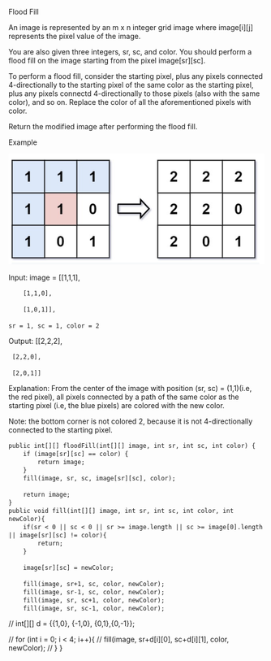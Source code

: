 Flood Fill

An image is represented by an m x n integer grid image where image[i][j] represents the pixel value of the image.

You are also given three integers, sr, sc, and color. You should perform a flood fill on the image starting from the pixel image[sr][sc].

To perform a flood fill, consider the starting pixel, plus any pixels connected 4-directionally to the starting pixel of the same color as the starting pixel, plus any pixels connectd 4-directionally to those pixels (also with the same color), and so on. Replace the color of all the aforementioned pixels with color.

Return the modified image after performing the flood fill.

Example


![title](/image.png)


Input: image = [[1,1,1],

		[1,1,0],

		[1,0,1]],

	sr = 1, sc = 1, color = 2

Output: [[2,2,2],
	 
	 [2,2,0],
         
	 [2,0,1]]


Explanation: From the center of the image with position (sr, sc) = (1,1)(i.e, the red pixel), all pixels connected by a path of the same color as the starting pixel (i.e, the blue pixels) are colored with the new color. 

Note: the bottom corner is not colored 2, because it is not 4-directionally connected to the starting pixel.


    public int[][] floodFill(int[][] image, int sr, int sc, int color) {
        if (image[sr][sc] == color) {
            return image;
        }
        fill(image, sr, sc, image[sr][sc], color);
        
        return image;
    }
    public void fill(int[][] image, int sr, int sc, int color, int newColor){
        if(sr < 0 || sc < 0 || sr >= image.length || sc >= image[0].length || image[sr][sc] != color){
            return;
        }
        
        image[sr][sc] = newColor;

        fill(image, sr+1, sc, color, newColor);
        fill(image, sr-1, sc, color, newColor);
        fill(image, sr, sc+1, color, newColor);
        fill(image, sr, sc-1, color, newColor);
        
//         int[][] d = {{1,0}, {-1,0}, {0,1},{0,-1}};
        
//         for (int i = 0; i < 4; i++){
//             fill(image, sr+d[i][0], sc+d[i][1], color, newColor);
//         }
    }
